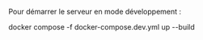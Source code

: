 Pour démarrer le serveur en mode développement :

docker compose -f docker-compose.dev.yml up --build
 
